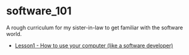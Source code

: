 # software_101
A rough curriculum for my sister-in-law to get familiar with the software world.

* [Lesson1 - How to use your computer (like a software developer)](lesson_1.md)
